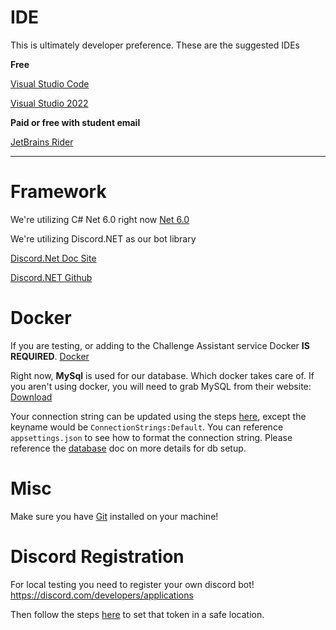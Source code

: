 # IDE

This is ultimately developer preference. These are the suggested IDEs 

**Free**

[Visual Studio Code](https://code.visualstudio.com/download)

[Visual Studio 2022](https://visualstudio.microsoft.com/vs/)

**Paid or free with student email**

[JetBrains Rider](https://www.jetbrains.com/rider/download/#section=windows)

-----

# Framework
We're utilizing C# Net 6.0 right now
[Net 6.0](https://dotnet.microsoft.com/en-us/download/dotnet/6.0)

We're utilizing Discord.NET as our bot library

[Discord.Net Doc Site](https://discordnet.dev/)

[Discord.NET Github](https://github.com/discord-net/Discord.Net)

# Docker
If you are testing, or adding to the Challenge Assistant service Docker **IS REQUIRED**. 
[Docker](https://docs.docker.com/get-docker/)

Right now, **MySql** is used for our database. Which docker takes care of. If you aren't using docker, you will need to grab MySQL from their website: 
[Download](https://dev.mysql.com/downloads/mysql/)

Your connection string can be updated using the steps [here](Settings.md), except the keyname would be `ConnectionStrings:Default`. You can reference `appsettings.json` to see how to format the connection string. Please reference the [database](database.md) doc on more details for db setup.

# Misc
Make sure you have [Git](https://git-scm.com/downloads) installed on your machine!

# Discord Registration

For local testing you need to register your own discord bot! https://discord.com/developers/applications

Then follow the steps [here](Settings.md) to set that token in a safe location.
